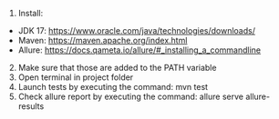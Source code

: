 1. Install:
- JDK 17: https://www.oracle.com/java/technologies/downloads/
- Maven: https://maven.apache.org/index.html
- Allure: https://docs.qameta.io/allure/#_installing_a_commandline
2. Make sure that those are added to the PATH variable
3. Open terminal in project folder
4. Launch tests by executing the command: mvn test
5. Check allure report by executing the command: allure serve allure-results